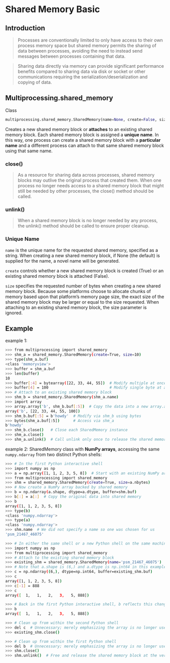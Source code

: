 # Shared Memory Basic

## Introduction

> Processes are conventionally limited to only have access to their own process memory space but shared memory permits the sharing of data between processes, avoiding the need to instead send messages between processes containing that data. 


>  Sharing data directly via memory can provide significant performance benefits compared to sharing data via disk or socket or other communications requiring the serialization/deserialization and copying of data.

## Multiprocessing.shared_memory

Class 
```python
multiprocessing.shared_memory.SharedMemory(name=None, create=False, size=0)
```
Creates a new shared memory block or **attaches** to an existing shared memory block. Each shared memory block is assigned a **unique name**. 
In this way, one process can create a shared memory block with a **particular name** and a different process can attach to that same shared memory block using that same name.

### close()

> As a resource for sharing data across processes, shared memory blocks may outlive the original process that created them. When one process no longer needs access to a shared memory block that might still be needed by other processes, the close() method should be called.

### unlink()

> When a shared memory block is no longer needed by any process, the unlink() method should be called to ensure proper cleanup.

### Unique Name

`name` is the unique name for the requested shared memory, specified as a string. When creating a new shared memory block, if None (the default) is supplied for the name, a novel name will be generated.

`create` controls whether a new shared memory block is created (True) or an existing shared memory block is attached (False).

`size` specifies the requested number of bytes when creating a new shared memory block. Because some platforms choose to allocate chunks of memory based upon that platform’s memory page size, the exact size of the shared memory block may be larger or equal to the size requested. When attaching to an existing shared memory block, the size parameter is ignored.


## Example

example 1: 
```bash
>>> from multiprocessing import shared_memory
>>> shm_a = shared_memory.SharedMemory(create=True, size=10)
>>> type(shm_a.buf)
<class 'memoryview'>
>>> buffer = shm_a.buf
>>> len(buffer)
10
>>> buffer[:4] = bytearray([22, 33, 44, 55])  # Modify multiple at once
>>> buffer[4] = 100                           # Modify single byte at a time
>>> # Attach to an existing shared memory block
>>> shm_b = shared_memory.SharedMemory(shm_a.name)
>>> import array
>>> array.array('b', shm_b.buf[:5])  # Copy the data into a new array.array
array('b', [22, 33, 44, 55, 100])
>>> shm_b.buf[:5] = b'howdy'  # Modify via shm_b using bytes
>>> bytes(shm_a.buf[:5])      # Access via shm_a
b'howdy'
>>> shm_b.close()   # Close each SharedMemory instance
>>> shm_a.close()
>>> shm_a.unlink()  # Call unlink only once to release the shared memory
```

example 2:  SharedMemory class with **NumPy arrays**, accessing the same `numpy.ndarray` from two distinct Python shells:
```bash
>>> # In the first Python interactive shell
>>> import numpy as np
>>> a = np.array([1, 1, 2, 3, 5, 8])  # Start with an existing NumPy array
>>> from multiprocessing import shared_memory
>>> shm = shared_memory.SharedMemory(create=True, size=a.nbytes)
>>> # Now create a NumPy array backed by shared memory
>>> b = np.ndarray(a.shape, dtype=a.dtype, buffer=shm.buf)
>>> b[:] = a[:]  # Copy the original data into shared memory
>>> b
array([1, 1, 2, 3, 5, 8])
>>> type(b)
<class 'numpy.ndarray'>
>>> type(a)
<class 'numpy.ndarray'>
>>> shm.name  # We did not specify a name so one was chosen for us
'psm_21467_46075'

>>> # In either the same shell or a new Python shell on the same machine
>>> import numpy as np
>>> from multiprocessing import shared_memory
>>> # Attach to the existing shared memory block
>>> existing_shm = shared_memory.SharedMemory(name='psm_21467_46075')
>>> # Note that a.shape is (6,) and a.dtype is np.int64 in this example
>>> c = np.ndarray((6,), dtype=np.int64, buffer=existing_shm.buf)
>>> c
array([1, 1, 2, 3, 5, 8])
>>> c[-1] = 888
>>> c
array([  1,   1,   2,   3,   5, 888])

>>> # Back in the first Python interactive shell, b reflects this change
>>> b
array([  1,   1,   2,   3,   5, 888])

>>> # Clean up from within the second Python shell
>>> del c  # Unnecessary; merely emphasizing the array is no longer used
>>> existing_shm.close()

>>> # Clean up from within the first Python shell
>>> del b  # Unnecessary; merely emphasizing the array is no longer used
>>> shm.close()
>>> shm.unlink()  # Free and release the shared memory block at the very end
```